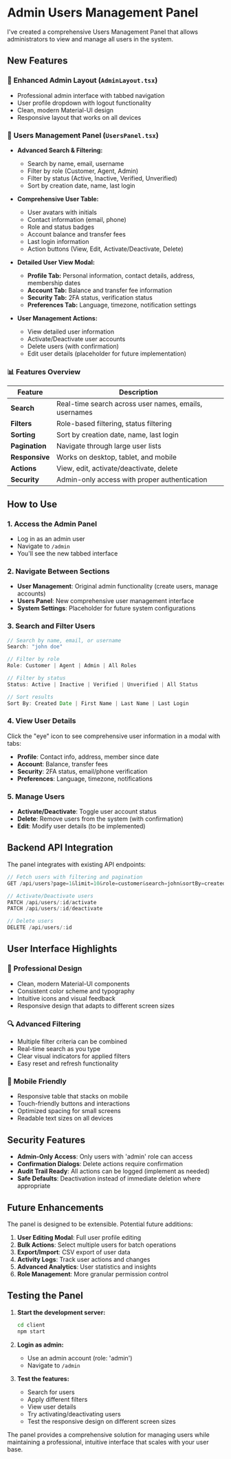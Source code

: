 # Admin Users Management Panel

I've created a comprehensive Users Management Panel that allows administrators to view and manage all users in the system.

## New Features

### 🎯 **Enhanced Admin Layout** (`AdminLayout.tsx`)
- Professional admin interface with tabbed navigation
- User profile dropdown with logout functionality
- Clean, modern Material-UI design
- Responsive layout that works on all devices

### 👥 **Users Management Panel** (`UsersPanel.tsx`)
- **Advanced Search & Filtering:**
  - Search by name, email, username
  - Filter by role (Customer, Agent, Admin)
  - Filter by status (Active, Inactive, Verified, Unverified)
  - Sort by creation date, name, last login

- **Comprehensive User Table:**
  - User avatars with initials
  - Contact information (email, phone)
  - Role and status badges
  - Account balance and transfer fees
  - Last login information
  - Action buttons (View, Edit, Activate/Deactivate, Delete)

- **Detailed User View Modal:**
  - **Profile Tab:** Personal information, contact details, address, membership dates
  - **Account Tab:** Balance and transfer fee information
  - **Security Tab:** 2FA status, verification status
  - **Preferences Tab:** Language, timezone, notification settings

- **User Management Actions:**
  - View detailed user information
  - Activate/Deactivate user accounts
  - Delete users (with confirmation)
  - Edit user details (placeholder for future implementation)

### 📊 **Features Overview**

| Feature | Description |
|---------|-------------|
| **Search** | Real-time search across user names, emails, usernames |
| **Filters** | Role-based filtering, status filtering |
| **Sorting** | Sort by creation date, name, last login |
| **Pagination** | Navigate through large user lists |
| **Responsive** | Works on desktop, tablet, and mobile |
| **Actions** | View, edit, activate/deactivate, delete |
| **Security** | Admin-only access with proper authentication |

## How to Use

### 1. **Access the Admin Panel**
- Log in as an admin user
- Navigate to `/admin`
- You'll see the new tabbed interface

### 2. **Navigate Between Sections**
- **User Management**: Original admin functionality (create users, manage accounts)
- **Users Panel**: New comprehensive user management interface
- **System Settings**: Placeholder for future system configurations

### 3. **Search and Filter Users**
```typescript
// Search by name, email, or username
Search: "john doe"

// Filter by role
Role: Customer | Agent | Admin | All Roles

// Filter by status
Status: Active | Inactive | Verified | Unverified | All Status

// Sort results
Sort By: Created Date | First Name | Last Name | Last Login
```

### 4. **View User Details**
Click the "eye" icon to see comprehensive user information in a modal with tabs:
- **Profile**: Contact info, address, member since date
- **Account**: Balance, transfer fees
- **Security**: 2FA status, email/phone verification
- **Preferences**: Language, timezone, notifications

### 5. **Manage Users**
- **Activate/Deactivate**: Toggle user account status
- **Delete**: Remove users from the system (with confirmation)
- **Edit**: Modify user details (to be implemented)

## Backend API Integration

The panel integrates with existing API endpoints:

```typescript
// Fetch users with filtering and pagination
GET /api/users?page=1&limit=10&role=customer&search=john&sortBy=createdAt&sortOrder=desc

// Activate/Deactivate users
PATCH /api/users/:id/activate
PATCH /api/users/:id/deactivate

// Delete users
DELETE /api/users/:id
```

## User Interface Highlights

### 🎨 **Professional Design**
- Clean, modern Material-UI components
- Consistent color scheme and typography
- Intuitive icons and visual feedback
- Responsive design that adapts to different screen sizes

### 🔍 **Advanced Filtering**
- Multiple filter criteria can be combined
- Real-time search as you type
- Clear visual indicators for applied filters
- Easy reset and refresh functionality

### 📱 **Mobile Friendly**
- Responsive table that stacks on mobile
- Touch-friendly buttons and interactions
- Optimized spacing for small screens
- Readable text sizes on all devices

## Security Features

- **Admin-Only Access**: Only users with 'admin' role can access
- **Confirmation Dialogs**: Delete actions require confirmation
- **Audit Trail Ready**: All actions can be logged (implement as needed)
- **Safe Defaults**: Deactivation instead of immediate deletion where appropriate

## Future Enhancements

The panel is designed to be extensible. Potential future additions:

1. **User Editing Modal**: Full user profile editing
2. **Bulk Actions**: Select multiple users for batch operations
3. **Export/Import**: CSV export of user data
4. **Activity Logs**: Track user actions and changes
5. **Advanced Analytics**: User statistics and insights
6. **Role Management**: More granular permission control

## Testing the Panel

1. **Start the development server:**
   ```bash
   cd client
   npm start
   ```

2. **Login as admin:**
   - Use an admin account (role: 'admin')
   - Navigate to `/admin`

3. **Test the features:**
   - Search for users
   - Apply different filters
   - View user details
   - Try activating/deactivating users
   - Test the responsive design on different screen sizes

The panel provides a comprehensive solution for managing users while maintaining a professional, intuitive interface that scales with your user base.
